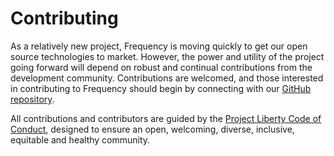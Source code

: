 # Contributing

As a relatively new project, Frequency is moving quickly to get our open source technologies to market.
However, the power and utility of the project going forward will depend on robust and continual contributions from the development community.
Contributions are welcomed, and those interested in contributing to Frequency should begin by connecting with our [GitHub repository](https://github.com/LibertyDSNP/frequency/).

All contributions and contributors are guided by the [Project Liberty Code of Conduct](https://github.com/LibertyDSNP/meta/blob/main/CONTRIBUTING.md), designed to ensure an open, welcoming, diverse, inclusive, equitable and healthy community.
